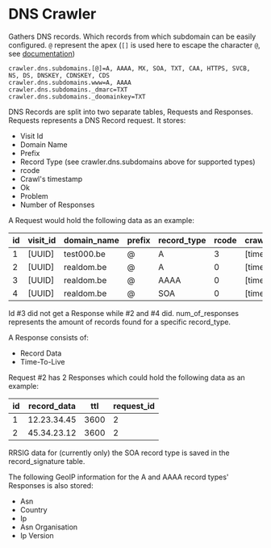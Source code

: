 # DNS Crawler

Gathers DNS records. Which records from which subdomain can be easily configured. `@` represent the apex (`[]` is used here to escape the character `@`, see [documentation](https://docs.spring.io/spring-boot/docs/current/reference/html/features.html#features.external-config.typesafe-configuration-properties.relaxed-binding.maps))

```shell
crawler.dns.subdomains.[@]=A, AAAA, MX, SOA, TXT, CAA, HTTPS, SVCB, NS, DS, DNSKEY, CDNSKEY, CDS
crawler.dns.subdomains.www=A, AAAA
crawler.dns.subdomains._dmarc=TXT
crawler.dns.subdomains._doomainkey=TXT
```

DNS Records are split into two separate tables, Requests and Responses.
Requests represents a DNS Record request.
It stores:
 - Visit Id
 - Domain Name
 - Prefix
 - Record Type (see crawler.dns.subdomains above for supported types)
 - rcode
 - Crawl's timestamp
 - Ok
 - Problem
 - Number of Responses

A Request would hold the following data as an example:

| id  | visit_id | domain_name | prefix | record_type   | rcode   | crawl_timestamp | ok      | problem    | num_of_responses |
|-----|----------|-------------|--------|---------------|---------|-----------------|---------|------------|------------------|
| 1   | [UUID]   | test000.be  |    @   | A             | 3       |    [timestamp]  | false   | nxdomain   | 0                |
| 2   | [UUID]   | realdom.be  |    @   | A             | 0       |    [timestamp]  | true    | <null>     | 2                |
| 3   | [UUID]   | realdom.be  |    @   | AAAA          | 0       |    [timestamp]  | true    | <null>     | 0                |
| 4   | [UUID]   | realdom.be  |    @   | SOA           | 0       |    [timestamp]  | true    | <null>     | 1                |

Id #3 did not get a Response while #2 and #4 did.
num_of_responses represents the amount of records found for a specific record_type.

A Response consists of:
 - Record Data
 - Time-To-Live

Request #2 has 2 Responses which could hold the following data as an example:

| id  | record_data | ttl  | request_id |
|-----|-------------|------|------------|
| 1   | 12.23.34.45 | 3600 | 2          |
| 2   | 45.34.23.12 | 3600 | 2          |


RRSIG data for (currently only) the SOA record type is saved in the record_signature table.

The following GeoIP information for the A and AAAA record types' Responses is also stored:
 - Asn
 - Country
 - Ip
 - Asn Organisation
 - Ip Version